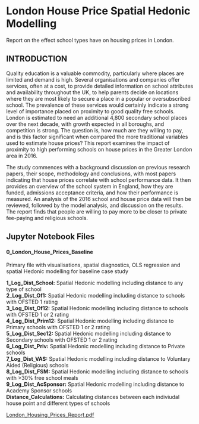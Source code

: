 # London House Price Spatial Hedonic Modelling
Report on the effect school types have on housing prices in London.

## INTRODUCTION

Quality education is a valuable commodity, particularly where places are limited and demand is high. Several organisations and companies  offer services, often at a cost, to provide detailed information on school attributes and availability throughout the UK, to help parents decide on locations where they are most likely to secure a place in a popular or oversubscribed school.  The prevalence of these services would certainly indicate a strong level of importance placed on proximity to good quality free schools.  London is estimated to need an additional 4,800 secondary school places over the next decade, with growth expected in all boroughs, and competition is strong. The question is, how much are they willing to pay, and is this factor significant when compared the more traditional variables used to estimate house prices?  This report examines the impact of proximity to high performing schools on house prices in the Greater London area in 2016.  
  
The study commences with a background discussion on previous research papers, their scope, methodology and conclusions, with most papers indicating that house prices correlate with school performance data. It then provides an overview of the school system in England, how they are funded, admissions acceptance criteria, and how their performance is measured.  An analysis of the 2016 school and house price data will then be reviewed, followed by the model analysis, and discussion on the results.  The report finds that people are willing to pay more to be closer to private fee-paying and religious schools.


## Jupyter Notebook Files
#### 0_London_House_Prices_Baseline
Primary file with visualisations, spatial diagnostics, OLS regression and spatial Hedonic modelling for baseline case study  
  
**1_Log_Dist_School:** Spatial Hedonic modelling including distance to any type of school  
**2_Log_Dist_Of1:** Spatial Hedonic modelling including distance to schools with OFSTED 1 rating  
**3_Log_Dist_Of12:** Spatial Hedonic modelling including distance to schools with OFSTED 1 or 2 rating  
**4_Log_Dist_Prim12:** Spatial Hedonic modelling including distance to Primary schools with OFSTED 1 or 2 rating  
**5_Log_Dist_Sec12:** Spatial Hedonic modelling including distance to Secondary schools with OFSTED 1 or 2 rating  
**6_Log_Dist_Priv:** Spatial Hedonic modelling including distance to Private schools  
**7_Log_Dist_VAS:** Spatial Hedonic modelling including distance to Voluntary Aided (Religious) schools  
**8_Log_Dist_FSM:** Spatial Hedonic modelling including distance to schools with >30% free school meals  
**9_Log_Dist_AcSponsor:** Spatial Hedonic modelling including distance to Academy Sponsor schools  
**Distance_Calculations:** Calculating distances between each indiviudal house point and different types of schools  
  
[London_Housing_Prices_Report.pdf](https://github.com/marnello/London_House_Price_Hedonic_Modelling/files/6472028/London_Housing_Prices_Report.pdf)
 




